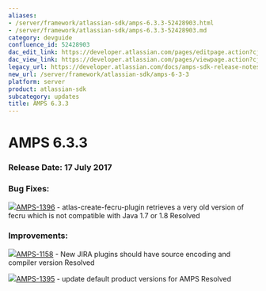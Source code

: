 ```yaml
---
aliases:
- /server/framework/atlassian-sdk/amps-6.3.3-52428903.html
- /server/framework/atlassian-sdk/amps-6.3.3-52428903.md
category: devguide
confluence_id: 52428903
dac_edit_link: https://developer.atlassian.com/pages/editpage.action?cjm=wozere&pageId=52428903
dac_view_link: https://developer.atlassian.com/pages/viewpage.action?cjm=wozere&pageId=52428903
legacy_url: https://developer.atlassian.com/docs/amps-sdk-release-notes/amps-sdk-6-x-and-up-release-notes/amps-6-3-3
new_url: /server/framework/atlassian-sdk/amps-6-3-3
platform: server
product: atlassian-sdk
subcategory: updates
title: AMPS 6.3.3
---
```

# AMPS 6.3.3

### Release Date: 17 July 2017

### Bug Fixes: 

<a href="https://ecosystem.atlassian.net/browse/AMPS-1396?src=confmacro" class="jira-issue-key"><img src="https://ecosystem.atlassian.net/secure/viewavatar?size=xsmall&amp;avatarId=15303&amp;avatarType=issuetype" class="icon" />AMPS-1396</a> - atlas-create-fecru-plugin retrieves a very old version of fecru which is not compatible with Java 1.7 or 1.8 Resolved

### Improvements:

<a href="https://ecosystem.atlassian.net/browse/AMPS-1158?src=confmacro" class="jira-issue-key"><img src="https://ecosystem.atlassian.net/secure/viewavatar?size=xsmall&amp;avatarId=15310&amp;avatarType=issuetype" class="icon" />AMPS-1158</a> - New JIRA plugins should have source encoding and compiler version Resolved

<a href="https://ecosystem.atlassian.net/browse/AMPS-1395?src=confmacro" class="jira-issue-key"><img src="https://ecosystem.atlassian.net/secure/viewavatar?size=xsmall&amp;avatarId=15310&amp;avatarType=issuetype" class="icon" />AMPS-1395</a> - update default product versions for AMPS Resolved


































































